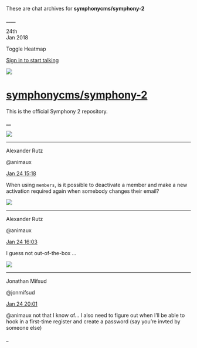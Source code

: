These are chat archives for **symphonycms/symphony-2**

[__](/symphonycms/symphony-2/archives/2018/01/25)[__](/symphonycms/symphony-2/archives/2018/01/23)

24th  
Jan 2018

Toggle Heatmap

[Sign in to start talking](/login?action=login&button=archive-login)

![](https://avatars-02.gitter.im/group/iv/3/57542c45c43b8c601977197e?s=48)

#  [symphonycms/symphony-2](/symphonycms/symphony-2)

This is the official Symphony 2 repository.

[ __](/orgs/symphonycms/rooms "More symphonycms rooms")

![](https://avatars2.githubusercontent.com/u/446874?v=4&s=30)

____

Alexander Rutz

@animaux

[Jan 24
15:18](https://gitter.im/symphonycms/symphony-2?at=5a68a3c1ce68c3bc74fa6f5f)

When using `members`, is it possible to deactivate a member and make a new
activation required again when somebody changes their email?

![](https://avatars2.githubusercontent.com/u/446874?v=4&s=30)

____

Alexander Rutz

@animaux

[Jan 24
16:03](https://gitter.im/symphonycms/symphony-2?at=5a68ae5f517037a212eae3bc)

I guess not out-of-the-box …

![](https://avatars1.githubusercontent.com/u/859775?v=4&s=30)

____

Jonathan Mifsud

@jonmifsud

[Jan 24
20:01](https://gitter.im/symphonycms/symphony-2?at=5a68e6170ad3e04b1b63d1b4)

@animaux not that I know of… I also need to figure out when I’ll be able to
hook in a first-time register and create a password (say you’re invted by
someone else)

_

